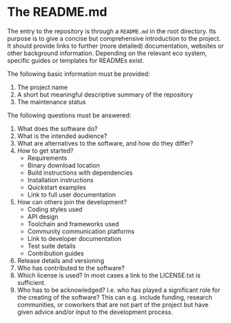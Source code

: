# The README.md

The entry to the repository is through a `README.md` in the root directory.
Its purpose is to give a concise but comprehensive introduction to the project.
It should provide links to further (more detailed) documentation, websites or other background information.
Depending on the relevant eco system, specific guides or templates for READMEs exist.

The following basic information must be provided:

1. The project name
1. A short but meaningful descriptive summary of the repository
1. The maintenance status

The following questions must be answered:

1. What does the software do?
1. What is the intended audience?
1. What are alternatives to the software, and how do they differ?
1. How to get started?
   * Requirements
   * Binary download location
   * Build instructions with dependencies
   * Installation instructions
   * Quickstart examples
   * Link to full user documentation
1. How can others join the development?
   * Coding styles used
   * API design
   * Toolchain and frameworks used
   * Community communication platforms
   * Link to developer documentation
   * Test suite details
   * Contribution guides
1. Release details and versioning
1. Who has contributed to the software?
1. Which license is used?
In most cases a link to the LICENSE.txt is sufficient.
1. Who has to be acknowledged? I.e. who has played a significant role for the creating of the software? 
This can e.g. include funding, research communities, or coworkers that are not part of the project but have given advice and/or input to the development process.


